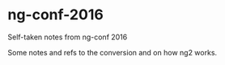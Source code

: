 # ng-conf-2016
Self-taken notes from ng-conf 2016

Some notes and refs to the conversion and on how ng2 works.

